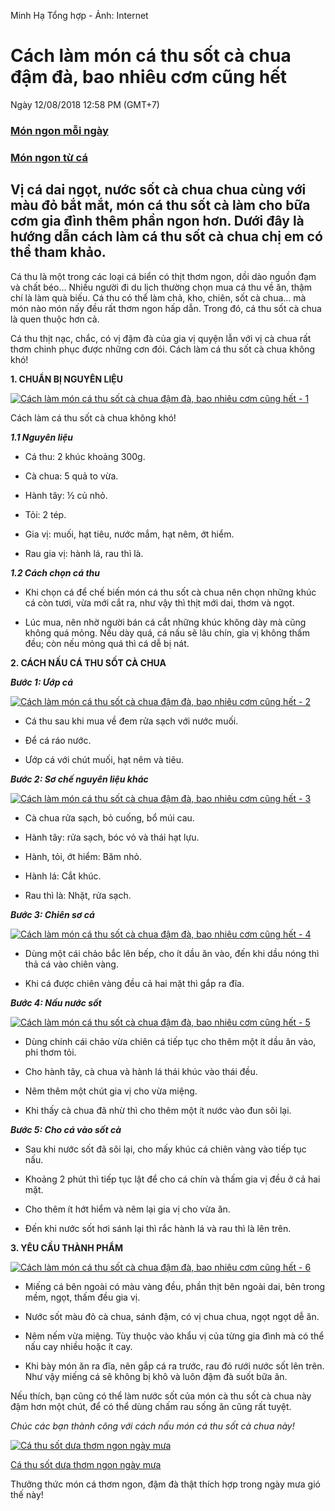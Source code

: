 

Minh Hạ Tổng hợp - Ảnh: Internet 

# Cách làm món cá thu sốt cà chua đậm đà, bao nhiêu cơm cũng hết

Ngày 12/08/2018 12:58 PM (GMT+7)

### [Món ngon mỗi ngày](https://eva.vn/mon-ngon-moi-ngay-p2041c162.html "Món ngon mỗi ngày")

### [Món ngon từ cá](https://eva.vn/mon-ngon-tu-ca-p1123c162.html "Món ngon từ cá")

## Vị cá dai ngọt, nước sốt cà chua chua cùng với màu đỏ bắt mắt, món cá thu sốt cà làm cho bữa cơm gia đình thêm phần ngon hơn. Dưới đây là hướng dẫn cách làm cá thu sốt cà chua chị em có thể tham khảo.

Cá thu là một trong các loại cá biển có thịt thơm ngon, dồi dào nguồn đạm và chất béo... Nhiều người đi du lịch thường chọn mua cá thu về ăn, thậm chí là làm quà biếu. Cá thu có thể làm chả, kho, chiên, sốt cà chua... mà món nào món nấy đều rất thơm ngon hấp dẫn. Trong đó, cá thu sốt cà chua là quen thuộc hơn cả.

Cá thu thịt nạc, chắc, có vị đậm đà của gia vị quyện lẫn với vị cà chua rất thơm chinh phục được những cơn đói. Cách làm cá thu sốt cà chua không khó!

**1. CHUẨN BỊ NGUYÊN LIỆU**

[![Cách làm món cá thu sốt cà chua đậm đà, bao nhiêu cơm cũng hết - 1](https://cdn.eva.vn/upload/3-2018/images/2018-08-11/ca-thu-sot-ca-chua4-1533947756-417-width600height398.jpg)](https://eva.vn/bep-eva/cach-lam-mon-ca-thu-sot-ca-chua-dam-da-bao-nhieu-com-cung-het-c162a362447.html#8ff35123-10c1-447c-a269-cb9adf9d9d5f)

Cách làm cá thu sốt cà chua không khó!

_**1.1 Nguyên liệu**_

- Cá thu: 2 khúc khoảng 300g.

- Cà chua: 5 quả to vừa.

- Hành tây: ½ củ nhỏ.

- Tỏi: 2 tép.

- Gia vị: muối, hạt tiêu, nước mắm, hạt nêm, ớt hiểm.

- Rau gia vị: hành lá, rau thì là.

_**1.2 Cách chọn cá thu**_

- Khi chọn cá để chế biến món cá thu sốt cà chua nên chọn những khúc cá còn tươi, vừa mới cắt ra, như vậy thì thịt mới dai, thơm và ngọt.

- Lúc mua, nên nhờ người bán cá cắt những khúc không dày mà cũng không quá mỏng. Nếu dày quá, cá nấu sẽ lâu chín, gia vị không thấm đều; còn nếu mỏng quá thì cá dễ bị nát.

**2. CÁCH NẤU CÁ THU SỐT CÀ CHUA**

**_Bước 1: Ướp cá_**

[![Cách làm món cá thu sốt cà chua đậm đà, bao nhiêu cơm cũng hết - 2](https://cdn.eva.vn/upload/3-2018/images/2018-08-11/ca-thu-sot-ca-chua5-1533947848-671-width600height420.jpg)](https://eva.vn/bep-eva/cach-lam-mon-ca-thu-sot-ca-chua-dam-da-bao-nhieu-com-cung-het-c162a362447.html#dec1335c-1af5-463e-8bc6-701b697d05ee)

- Cá thu sau khi mua về đem rửa sạch với nước muối.

- Để cá ráo nước.

- Ướp cá với chút muối, hạt nêm và tiêu.

**_Bước 2: Sơ chế nguyên liệu khác_**

[![Cách làm món cá thu sốt cà chua đậm đà, bao nhiêu cơm cũng hết - 3](https://cdn.eva.vn/upload/3-2018/images/2018-08-11/ca-thu-sot-ca-chua3-1533947756-422-width600height342.jpg)](https://eva.vn/bep-eva/cach-lam-mon-ca-thu-sot-ca-chua-dam-da-bao-nhieu-com-cung-het-c162a362447.html#fa477588-6ff2-4ae3-8fc8-60248247854f)

- Cà chua rửa sạch, bỏ cuống, bổ múi cau.

- Hành tây: rửa sạch, bóc vỏ và thái hạt lựu.

- Hành, tỏi, ớt hiểm: Băm nhỏ.

- Hành lá: Cắt khúc.

- Rau thì là: Nhặt, rửa sạch.

_**Bước 3: Chiên sơ cá**_

[![Cách làm món cá thu sốt cà chua đậm đà, bao nhiêu cơm cũng hết - 4](https://cdn.eva.vn/upload/3-2018/images/2018-08-11/ca-thu-sot-ca-chua1-1533947756-104-width600height420.jpg)](https://eva.vn/bep-eva/cach-lam-mon-ca-thu-sot-ca-chua-dam-da-bao-nhieu-com-cung-het-c162a362447.html#82d51d1e-dd01-49bd-8d92-9223584964f2)

- Dùng một cái chảo bắc lên bếp, cho ít dầu ăn vào, đến khi dầu nóng thì thả cá vào chiên vàng.

- Khi cá được chiên vàng đều cả hai mặt thì gắp ra đĩa.

_**Bước 4: Nấu nước sốt**_

[![Cách làm món cá thu sốt cà chua đậm đà, bao nhiêu cơm cũng hết - 5](https://cdn.eva.vn/upload/3-2018/images/2018-08-11/ca-thu-sot-ca-chua2-1533947756-137-width600height400.jpg)](https://eva.vn/bep-eva/cach-lam-mon-ca-thu-sot-ca-chua-dam-da-bao-nhieu-com-cung-het-c162a362447.html#4e153b32-0c33-4511-ad36-7f7beac20bc4)

- Dùng chính cái chảo vừa chiên cá tiếp tục cho thêm một ít dầu ăn vào, phi thơm tỏi.

- Cho hành tây, cà chua và hành lá thái khúc vào thái đều.

- Nêm thêm một chút gia vị cho vừa miệng.

- Khi thấy cà chua đã nhừ thì cho thêm một ít nước vào đun sôi lại.

_**Bước 5: Cho cá vào sốt cà**_

- Sau khi nước sốt đã sôi lại, cho mấy khúc cá chiên vàng vào tiếp tục nấu.

- Khoảng 2 phút thì tiếp tục lật để cho cá chín và thấm gia vị đều ở cả hai mặt.

- Cho thêm ít hớt hiểm và nêm lại gia vị cho vừa ăn.

- Đến khi nước sốt hơi sánh lại thì rắc hành lá và rau thì là lên trên.

**3. YÊU CẦU THÀNH PHẨM**

[![Cách làm món cá thu sốt cà chua đậm đà, bao nhiêu cơm cũng hết - 6](https://cdn.eva.vn/upload/3-2018/images/2018-08-11/ca-thu-sot-ca-chua-1533947756-948-width600height356.jpg)](https://eva.vn/bep-eva/cach-lam-mon-ca-thu-sot-ca-chua-dam-da-bao-nhieu-com-cung-het-c162a362447.html#77e9b246-356d-4682-bb71-cc739a2d0b78)

- Miếng cá bên ngoài có màu vàng đều, phần thịt bên ngoài dai, bên trong mềm, ngọt, thấm đều gia vị.

- Nước sốt màu đỏ cà chua, sánh đậm, có vị chua chua, ngọt ngọt dễ ăn.

- Nêm nếm vừa miệng. Tùy thuộc vào khẩu vị của từng gia đình mà có thể nấu cay nhiều hoặc ít cay.

- Khi bày món ăn ra đĩa, nên gắp cá ra trước, rau đó rưới nước sốt lên trên. Như vậy miếng cá sẽ không bị khô và luôn đậm đà suốt bữa ăn.

Nếu thích, bạn cũng có thể làm nước sốt của món cà thu sốt cà chua này đậm hơn một chút, để có thể dùng chấm rau sống ăn cũng rất tuyệt.

_Chúc các bạn thành công với cách nấu món cá thu sốt cà chua này!_

[](https://eva.vn/bep-eva/ca-thu-sot-dua-thom-ngon-ngay-mua-c162a236535.html "Cá thu sốt dưa thơm ngon ngày mưa")[![Cá thu sốt dưa thơm ngon ngày mưa](https://cdn.eva.vn//upload/3-2015/images/2015-09-08/1441677511-image004.jpg)](https://eva.vn/bep-eva/cach-lam-mon-ca-thu-sot-ca-chua-dam-da-bao-nhieu-com-cung-het-c162a362447.html#0da407bd-8996-41b3-82b3-e87cbe863ac6)

[Cá thu sốt dưa thơm ngon ngày mưa](https://eva.vn/bep-eva/ca-thu-sot-dua-thom-ngon-ngay-mua-c162a236535.html "Cá thu sốt dưa thơm ngon ngày mưa")

Thưởng thức món cá thơm ngon, đậm đà thật thích hợp trong ngày mưa gió thế này!
